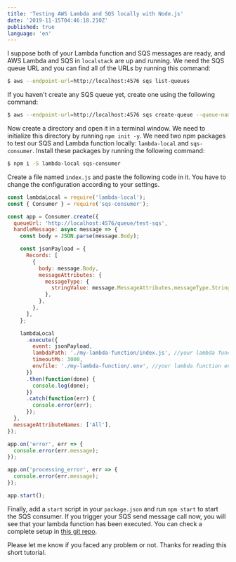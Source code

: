 ```yaml
---
title: 'Testing AWS Lambda and SQS locally with Node.js'
date: '2019-11-15T04:46:18.210Z'
published: true
language: 'en'
---
```


I suppose both of your Lambda function and SQS messages are ready, and AWS Lambda and SQS in `localstack` are up and running. We need the SQS queue URL and you can find all of the URLs by running this command:

```bash
$ aws --endpoint-url=http://localhost:4576 sqs list-queues
```

If you haven't create any SQS queue yet, create one using the following command:

```bash
$ aws --endpoint-url=http://localhost:4576 sqs create-queue --queue-name test-sqs
```

Now create a directory and open it in a terminal window. We need to initialize this directory by running `npm init -y`. We need two npm packages to test our SQS and Lambda function locally: `lambda-local` and `sqs-consumer`. Install these packages by running the following command:

```bash
$ npm i -S lambda-local sqs-consumer
```

Create a file named `index.js` and paste the following code in it. You have to change the configuration according to your settings.

```javascript
const lambdaLocal = require('lambda-local');
const { Consumer } = require('sqs-consumer');

const app = Consumer.create({
  queueUrl: 'http://localhost:4576/queue/test-sqs',
  handleMessage: async message => {
    const body = JSON.parse(message.Body);

    const jsonPayload = {
      Records: [
        {
          body: message.Body,
          messageAttributes: {
            messageType: {
              stringValue: message.MessageAttributes.messageType.StringValue,
            },
          },
        },
      ],
    };

    lambdaLocal
      .execute({
        event: jsonPayload,
        lambdaPath: './my-lambda-function/index.js', //your lambda function path
        timeoutMs: 3000,
        envfile: './my-lambda-function/.env', //your lambda function env
      })
      .then(function(done) {
        console.log(done);
      })
      .catch(function(err) {
        console.error(err);
      });
  },
  messageAttributeNames: ['All'],
});

app.on('error', err => {
  console.error(err.message);
});

app.on('processing_error', err => {
  console.error(err.message);
});

app.start();
```

Finally, add a `start` script in your `package.json` and run `npm start` to start the SQS consumer. If you trigger your SQS send message call now, you will see that your lambda function has been executed. You can check a complete setup in [this git repo](https://github.com/sh4hids/test-sqs-and-lambda-locally).

Please let me know if you faced any problem or not. Thanks for reading this short tutorial.
